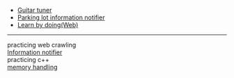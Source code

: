 - [Guitar tuner](https://github.com/vacu9708/Guitar-tuner)
- [Parking lot information notifier](https://github.com/vacu9708/Smart-CCTV)
- [Learn by doing(Web)](https://github.com/vacu9708/Web-development/tree/main/side%20projects)

---
practicing web crawling<br>
[Information notifier](https://github.com/vacu9708/Information_notifier)<br>
practicing c++<br>
[memory handling](https://github.com/vacu9708/hacking)
